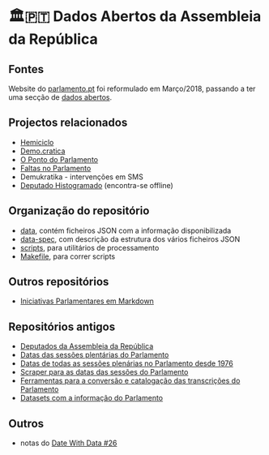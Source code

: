 # 🏛🇵🇹 Dados Abertos da Assembleia da República

## Fontes

Website do [parlamento.pt](http://parlamento.pt) foi reformulado em Março/2018, passando a ter uma secção de [dados abertos](http://www.parlamento.pt/Cidadania/Paginas/DadosAbertos.aspx).

## Projectos relacionados

* [Hemiciclo](https://hemiciclo.pt)
* [Demo.cratica](http://demo.cratica.org)
* [O Ponto do Parlamento](https://opontodoparlamento.org/)
* [Faltas no Parlamento](https://labs.tretas.org/attendance/index/)
* Demukratika - intervenções em SMS
* [Deputado Histogramado](http://expressao.xyz/deputado/index.htm?palavra=dados) (encontra-se offline)

## Organização do repositório

- [data](data/), contém ficheiros JSON com a informação disponibilizada
- [data-spec](data_spec/), com descrição da estrutura dos vários ficheiros JSON 
- [scripts](scripts/), para utilitários de processamento
- [Makefile](Makefile), para correr scripts

## Outros repositórios

- [Iniciativas Parlamentares em Markdown](https://github.com/centraldedados/parlamento-iniciativas-md)

## Repositórios antigos


* [Deputados da Assembleia da República](https://github.com/centraldedados/parlamento-deputados)
* [Datas das sessões plentárias do Parlamento](https://github.com/centraldedados/parlamento-datas_sessoes)
* [Datas de todas as sessões plenárias no Parlamento desde 1976](https://github.com/centraldedados/parlamento-datas)
* [Scraper para as datas das sessões do Parlamento](https://github.com/centraldedados/scraper-datas_sessoes)
* [Ferramentas para a conversão e catalogação das transcrições do Parlamento](https://github.com/transparenciahackday/dar-scripts)
* [Datasets com a informação do Parlamento](https://github.com/transparenciahackday/datasets)


## Outros

* notas do [Date With Data #26](https://annuel2.framapad.org/p/datewithdata26)